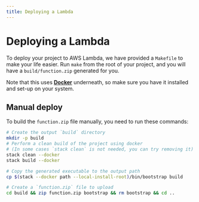 ```yaml
---
title: Deploying a Lambda
---
```


# Deploying a Lambda

To deploy your project to AWS Lambda, we have provided a `Makefile` to make your life easier.
Run `make` from the root of your project, and you will have a `build/function.zip` generated for you.

Note that this uses [**Docker**](https://www.docker.com) underneath, so make sure you have it installed
and set-up on your system.

## Manual deploy

To build the `function.zip` file manually, you need to run these commands:

```bash
# Create the output `build` directory
mkdir -p build
# Perform a clean build of the project using docker
# (In some cases `stack clean` is not needed, you can try removing it)
stack clean --docker
stack build --docker

# Copy the generated executable to the output path
cp $(stack --docker path --local-install-root)/bin/bootstrap build

# Create a `function.zip` file to upload
cd build && zip function.zip bootstrap && rm bootstrap && cd ..
```